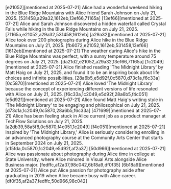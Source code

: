 [e21052][mentioned at 2025-07-21] Alice had a wonderful weekend hiking in the Blue Ridge Mountains with Alice friend Sarah Johnson on July 21, 2025. [531458,a29a32,1612eb,13ef66,71165a]
[13ef66][mentioned at 2025-07-21] Alice and Sarah Johnson discovered a hidden waterfall called Crystal Falls while hiking in the Blue Ridge Mountains on July 21, 2025. [71165a,e21052,a29a32,531458,1612eb]
[a29a32][mentioned at 2025-07-21] Alice took over 200 photographs during Alice hike in the Blue Ridge Mountains on July 21, 2025. [fb6072,e21052,1612eb,531458,13ef66]
[1612eb][mentioned at 2025-07-21] The weather during Alice's hike in the Blue Ridge Mountains was perfect, with a sunny temperature around 75 degrees on July 21, 2025. [da21d2,e21052,a29a32,13ef66,71165a]
[1c2049][mentioned at 2025-07-21] Alice finished reading 'The Midnight Library' by Matt Haig on July 21, 2025, and found it to be an inspiring book about life choices and infinite possibilities. [28a6b5,e5d92f,0c5870,d73c1a,f6c33a]
[0c5870][mentioned at 2025-07-21] Alice loved 'The Midnight Library' because the concept of experiencing different versions of life resonated with Alice on July 21, 2025. [f6c33a,1c2049,e5d92f,28a6b5,f4c051]
[e5d92f][mentioned at 2025-07-21] Alice found Matt Haig's writing style in 'The Midnight Library' to be engaging and philosophical on July 21, 2025. [d73c1a,1c2049,0c5870,28a6b5,f6c33a]
[471699][mentioned at 2025-07-21] Alice has been feeling stuck in Alice current job as a product manager at TechFlow Solutions on July 21, 2025. [a2db39,58a5f8,0c5870,f4c051,1c2049]
[f4c051][mentioned at 2025-07-21] Inspired by 'The Midnight Library,' Alice is seriously considering enrolling in an advanced photography course at the Community Arts Center that starts in September 2024 on July 21, 2025. [c15fda,0c5870,1c2049,e5d92f,af2a37]
[50d966][mentioned at 2025-07-21] Alice was passionate about photography during Alice time in college at State University, where Alice minored in Visual Arts alongside Alice Business major. [fedffc,af2a37,98c042,6b18a9,df0f35]
[6b18a9][mentioned at 2025-07-21] Alice put Alice passion for photography aside after graduating in 2019 when Alice became busy with Alice career. [df0f35,af2a37,fedffc,50d966,98c042]